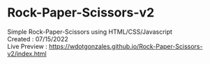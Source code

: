 # Rock-Paper-Scissors-v2
Simple Rock-Paper-Scissors using HTML/CSS/Javascript\
Created : 07/15/2022\
Live Preview : https://wdotgonzales.github.io/Rock-Paper-Scissors-v2/index.html
